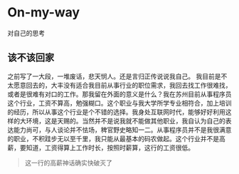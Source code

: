# On-my-way
对自己的思考
## 该不该回家
之前写了一大段，一堆废话，悲天悯人。还是言归正传说说我自己。
我目前是不太愿意回去的，大丰没有适合我目前从事行业的职位需求，我回去找工作很难找，或者是很难有对口的工作。那我留在外面的意义是什么？我在苏州目前从事程序员这个行业，工资不算高，勉强糊口。这个职业与我大学所学专业相符合，加上培训的经历，所以从事这个行业是个不错的选择。我身处互联网时代，能够好好利用这样的大环境，这是天赐的。当然并不是说我就不能做其他职业，我自认为自己的表达能力尚可，与人谈论并不怯场，稗官野史略知一二。从事程序员并不是我很满意的职业，不积跬步无以至千里，我只能从最基本的码农做起。这个行业并不是高薪，要知道，工资得算上工作时长，按照时薪算，这行的工资很低。

> 这一行的高薪神话确实快破灭了
